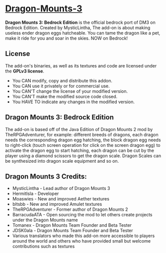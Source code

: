 # [Dragon-Mounts-3](https://www.curseforge.com/minecraft-bedrock/addons/dragon-mounts-3)
**Dragon Mounts 3: Bedrock Edition** is the official bedrock port of DM3 on Bedrock Edition. Created by MysticLintha, The add-on is about making useless ender dragon eggs hatcheable. You can tame the dragon like a pet, make it ride for you and soar in the skies. NOW on Bedrock!

## License
The add-on's binaries, as well as its textures and code are licensed under the **GPLv3 license**.

- You CAN modify, copy and distribute this addon.
- You CAN use it privately or for commercial use.
- You CAN'T change the license of your modified version.
- You CAN'T make the modified source code closed.
- You HAVE TO indicate any changes in the modified version.

## Dragon Mounts 3: Bedrock Edition
The add-on is based off of the Java Edition of Dragon Mounts 2 mod by TheRPGAdventurer, for example: different breeds of dragons, each dragon needs the corresponding dragon egg hatching, the block dragon egg needs to right-click (touch screen operation for click on the screen dragon egg) to activate the dragon egg to start hatching, each dragon can be cut by the player using a diamond scissors to get the dragon scale. Dragon Scales can be synthesized into dragon scale equipment and so on.

## Dragon Mounts 3 Credits:
- MysticLintha - Lead author of Dragon Mounts 3
- HermitIsla - Developer
- Moaswies - New and improved Aether textures
- bltsbb - New and improved Amulet textures
- TheRPGAdventurer - Former author of Dragon Mounts 2
- BarracudaATA - Open sourcing the mod to let others create projects under the Dragon Mounts name
- Tomanex - Dragon Mounts Team Founder and Beta Tester
- JDSK0ala - Dragon Mounts Team Founder and Beta Tester
- Various translators who made this add-on more accessible to players around the world and others who have provided small but welcome contributions such as textures
